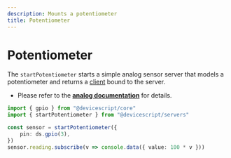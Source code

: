 ```yaml
---
description: Mounts a potentiometer
title: Potentiometer
---
```


# Potentiometer

The `startPotentiometer` starts a simple analog sensor server that models a potentiometer
and returns a [client](/api/clients/potentiometer) bound to the server.

-   Please refer to the **[analog documentation](/developer/servers/analog/)** for details.

```ts
import { gpio } from "@devicescript/core"
import { startPotentiometer } from "@devicescript/servers"

const sensor = startPotentiometer({
    pin: ds.gpio(3),
})
sensor.reading.subscribe(v => console.data({ value: 100 * v }))
```
